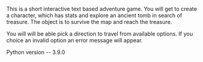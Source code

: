 This is a short interactive text based adventure game. You will get to create a character, which has stats and explore an ancient tomb in search of treasure. The object is to survive the map and reach the treasure. 

You will will be able pick a direction to travel from available options. If you choice an invalid option an error message will appear. 

Python version -- 3.9.0